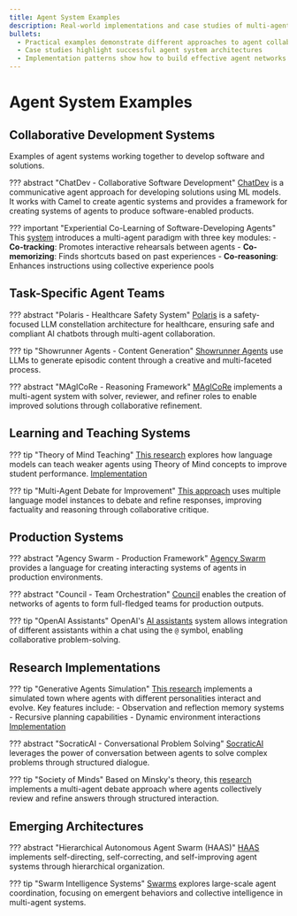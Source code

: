 ```yaml
---
title: Agent System Examples
description: Real-world implementations and case studies of multi-agent systems
bullets:
  - Practical examples demonstrate different approaches to agent collaboration
  - Case studies highlight successful agent system architectures
  - Implementation patterns show how to build effective agent networks
---
```


# Agent System Examples

## Collaborative Development Systems
Examples of agent systems working together to develop software and solutions.

??? abstract "ChatDev - Collaborative Software Development"
    [ChatDev](https://github.com/OpenBMB/ChatDev) is a communicative agent approach for developing solutions using ML models. It works with Camel to create agentic systems and provides a framework for creating systems of agents to produce software-enabled products.

??? important "Experiential Co-Learning of Software-Developing Agents"
    This [system](https://arxiv.org/pdf/2312.17025.pdf) introduces a multi-agent paradigm with three key modules:
    - **Co-tracking**: Promotes interactive rehearsals between agents
    - **Co-memorizing**: Finds shortcuts based on past experiences
    - **Co-reasoning**: Enhances instructions using collective experience pools

## Task-Specific Agent Teams

??? abstract "Polaris - Healthcare Safety System"
    [Polaris](https://arxiv.org/html/2403.13313v1) is a safety-focused LLM constellation architecture for healthcare, ensuring safe and compliant AI chatbots through multi-agent collaboration.

??? tip "Showrunner Agents - Content Generation"
    [Showrunner Agents](https://fablestudio.github.io/showrunner-agents/) use LLMs to generate episodic content through a creative and multi-faceted process.

??? abstract "MAgICoRe - Reasoning Framework"
    [MAgICoRe](https://github.com/dinobby/MAgICoRe) implements a multi-agent system with solver, reviewer, and refiner roles to enable improved solutions through collaborative refinement.

## Learning and Teaching Systems

??? tip "Theory of Mind Teaching"
    [This research](https://arxiv.org/pdf/2306.09299.pdf) explores how language models can teach weaker agents using Theory of Mind concepts to improve student performance. [Implementation](https://github.com/swarnaHub/ExplanationIntervention)

??? tip "Multi-Agent Debate for Improvement"
    [This approach](https://arxiv.org/pdf/2305.14325.pdf) uses multiple language model instances to debate and refine responses, improving factuality and reasoning through collaborative critique.

## Production Systems

??? abstract "Agency Swarm - Production Framework"
    [Agency Swarm](https://github.com/VRSEN/agency-swarm) provides a language for creating interacting systems of agents in production environments.

??? abstract "Council - Team Orchestration"
    [Council](https://github.com/chain-ml/council) enables the creation of networks of agents to form full-fledged teams for production outputs.

??? tip "OpenAI Assistants"
    OpenAI's [AI assistants](https://platform.openai.com/docs/assistants/overview) system allows integration of different assistants within a chat using the `@` symbol, enabling collaborative problem-solving.

## Research Implementations

??? tip "Generative Agents Simulation"
    [This research](https://arxiv.org/pdf/2304.03442.pdf) implements a simulated town where agents with different personalities interact and evolve. Key features include:
    - Observation and reflection memory systems
    - Recursive planning capabilities
    - Dynamic environment interactions
    [Implementation](https://github.com/a16z-infra/ai-town)

??? abstract "SocraticAI - Conversational Problem Solving"
    [SocraticAI](https://github.com/RunzheYang/SocraticAI) leverages the power of conversation between agents to solve complex problems through structured dialogue.

??? tip "Society of Minds"
    Based on Minsky's theory, this [research](https://arxiv.org/pdf/2305.17066.pdf) implements a multi-agent debate approach where agents collectively review and refine answers through structured interaction.

## Emerging Architectures

??? abstract "Hierarchical Autonomous Agent Swarm (HAAS)"
    [HAAS](https://github.com/daveshap/OpenAI_Agent_Swarm) implements self-directing, self-correcting, and self-improving agent systems through hierarchical organization.

??? tip "Swarm Intelligence Systems"
    [Swarms](https://github.com/kyegomez/swarms) explores large-scale agent coordination, focusing on emergent behaviors and collective intelligence in multi-agent systems.